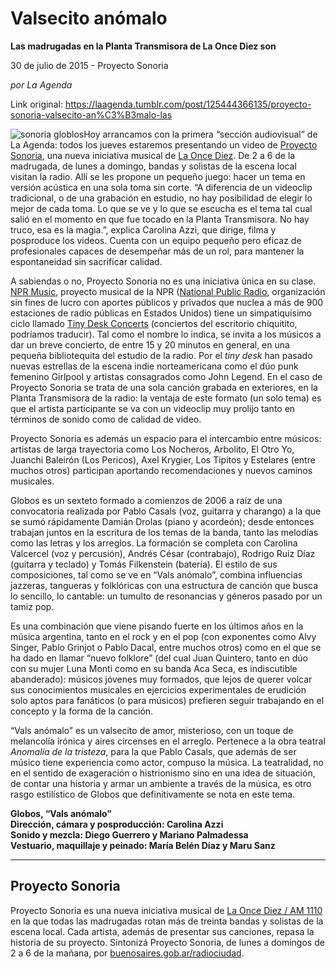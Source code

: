 # Valsecito anómalo

**Las madrugadas en la Planta Transmisora de La Once Diez son**

30 de julio de 2015 - Proyecto Sonoria

_por La Agenda_

Link original: https://laagenda.tumblr.com/post/125444366135/proyecto-sonoria-valsecito-an%C3%B3malo-las

![sonoria globlos](https://64.media.tumblr.com/3aeb155679eed270d62cc2cf61f41e81/tumblr_inline_pk34k0RBvi1t6q87u_500.jpg)Hoy arrancamos con la primera “sección audiovisual” de La Agenda: todos los jueves estaremos presentando un video de [Proyecto Sonoria](http://www.buenosaires.gob.ar/noticias/proyecto-sonoria), una nueva iniciativa musical de [La Once Diez](http://www.buenosaires.gob.ar/radiociudad). De 2 a 6 de la madrugada, de lunes a domingo, bandas y solistas de la escena local visitan la radio. Allí se les propone un pequeño juego: hacer un tema en versión acústica en una sola toma sin corte. “A diferencia de un videoclip tradicional, o de una grabación en estudio, no hay posibilidad de elegir lo mejor de cada toma. Lo que se ve y lo que se escucha es el tema tal cual salió en el momento en que fue tocado en la Planta Transmisora. No hay truco, esa es la magia.”, explica Carolina Azzi, que dirige, filma y posproduce los videos. Cuenta con un equipo pequeño pero eficaz de profesionales capaces de desempeñar más de un rol, para mantener la espontaneidad sin sacrificar calidad.

A sabiendas o no, Proyecto Sonoria no es una iniciativa única en su clase. [NPR Music](http://www.npr.org/music/), proyecto musical de la NPR ([National Public Radio](http://www.npr.org/), organización sin fines de lucro con aportes públicos y privados que nuclea a más de 900 estaciones de radio públicas en Estados Unidos) tiene un simpatiquísimo ciclo llamado [Tiny Desk Concerts](http://www.npr.org/series/tiny-desk-concerts/) (conciertos del escritorio chiquitito, podríamos traducir). Tal como el nombre lo indica, se invita a los músicos a dar un breve concierto, de entre 15 y 20 minutos en general, en una pequeña bibliotequita del estudio de la radio. Por el *tiny desk* han pasado nuevas estrellas de la escena indie norteamericana como el dúo punk femenino Girlpool y artistas consagrados como John Legend. En el caso de Proyecto Sonoria se trata de una sola canción grabada en exteriores, en la Planta Transmisora de la radio: la ventaja de este formato (un solo tema) es que el artista participante se va con un videoclip muy prolijo tanto en términos de sonido como de calidad de video. 

Proyecto Sonoria es además un espacio para el intercambio entre músicos: artistas de larga trayectoria como Los Nocheros, Arbolito, El Otro Yo, Juanchi Baleirón (Los Pericos), Axel Krygier, Los Tipitos y Estelares (entre muchos otros) participan aportando recomendaciones y nuevos caminos musicales. 

Globos es un sexteto formado a comienzos de 2006 a raíz de una convocatoria realizada por Pablo Casals (voz, guitarra y charango) a la que se sumó rápidamente Damián Drolas (piano y acordeón); desde entonces trabajan juntos en la escritura de los temas de la banda, tanto las melodías como las letras y los arreglos. La formación se completa con Carolina Valcercel (voz y percusión), Andrés César (contrabajo), Rodrigo Ruiz Díaz (guitarra y teclado) y Tomás Filkenstein (batería). El estilo de sus composiciones, tal como se ve en “Vals anómalo”, combina influencias jazzeras, tangueras y folklóricas con una estructura de canción que busca lo sencillo, lo cantable: un tumulto de resonancias y géneros pasado por un tamiz pop.

Es una combinación que viene pisando fuerte en los últimos años en la música argentina, tanto en el rock y en el pop (con exponentes como Alvy Singer, Pablo Grinjot o Pablo Dacal, entre muchos otros) como en el que se ha dado en llamar “nuevo folklore” (del cual Juan Quintero, tanto en dúo con su mujer Luna Monti como en su banda Aca Seca, es indiscutible abanderado): músicos jóvenes muy formados, que lejos de querer volcar sus conocimientos musicales en ejercicios experimentales de erudición solo aptos para fanáticos (o para músicos) prefieren seguir trabajando en el concepto y la forma de la canción. 

“Vals anómalo” es un valsecito de amor, misterioso, con un toque de melancolía irónica y aires circenses en el arreglo. Pertenece a la obra teatral *Anomalía de la tristeza*, para la que Pablo Casals, que además de ser músico tiene experiencia como actor, compuso la música. La teatralidad, no en el sentido de exageración o histrionismo sino en una idea de situación, de contar una historia y armar un ambiente a través de la música, es otro rasgo estilístico de Globos que definitivamente se nota en este tema.

 **Globos, “Vals anómalo”**  
**Dirección, cámara y posproducción: Carolina Azzi**  
**Sonido y mezcla: Diego Guerrero y Mariano Palmadessa**  
**Vestuario, maquillaje y peinado: María Belén Díaz y Maru Sanz** 

  


  




---

 Proyecto Sonoria
-----------------

 Proyecto Sonoria es una nueva iniciativa musical de [La Once Diez / AM 1110](https://twitter.com/Laoncediez) en la que todas las madrugadas rotan más de treinta bandas y solistas de la escena local. Cada artista, además de presentar sus canciones, repasa la historia de su proyecto. Sintonizá Proyecto Sonoria, de lunes a domingos de 2 a 6 de la mañana, por [buenosaires.gob.ar/radiociudad](http://buenosaires.gob.ar/radiociudad).

